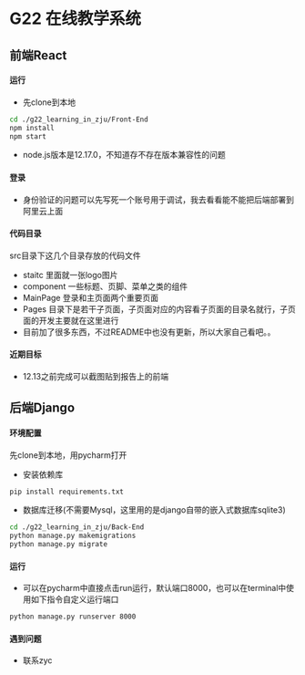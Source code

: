 # G22 在线教学系统

## 前端React

#### 运行

- 先clone到本地

```bash
cd ./g22_learning_in_zju/Front-End
npm install
npm start
```

- node.js版本是12.17.0，不知道存不存在版本兼容性的问题

#### 登录

- 身份验证的问题可以先写死一个账号用于调试，我去看看能不能把后端部署到阿里云上面

#### 代码目录

src目录下这几个目录存放的代码文件

- staitc 里面就一张logo图片
- component 一些标题、页脚、菜单之类的组件
- MainPage 登录和主页面两个重要页面
- Pages 目录下是若干子页面，子页面对应的内容看子页面的目录名就行，子页面的开发主要就在这里进行
- 目前加了很多东西，不过README中也没有更新，所以大家自己看吧。。

#### 近期目标

- 12.13之前完成可以截图贴到报告上的前端

## 后端Django

#### 环境配置

先clone到本地，用pycharm打开

- 安装依赖库

```bash
pip install requirements.txt
```

- 数据库迁移(不需要Mysql，这里用的是django自带的嵌入式数据库sqlite3)

```bash
cd ./g22_learning_in_zju/Back-End
python manage.py makemigrations
python manage.py migrate
```

#### 运行

- 可以在pycharm中直接点击run运行，默认端口8000，也可以在terminal中使用如下指令自定义运行端口

```bash
python manage.py runserver 8000
```

#### 遇到问题

- 联系zyc